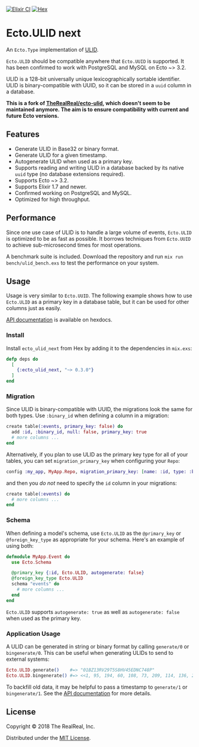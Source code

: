 [![Elixir CI](https://github.com/woylie/ecto-ulid/actions/workflows/elixir.yml/badge.svg)](https://github.com/woylie/ecto-ulid/actions/workflows/elixir.yml) [![Hex](https://img.shields.io/hexpm/v/ecto_ulid_next)](https://hex.pm/packages/ecto_ulid_next)

# Ecto.ULID next

An `Ecto.Type` implementation of [ULID](https://github.com/ulid/spec).

`Ecto.ULID` should be compatible anywhere that `Ecto.UUID` is supported. It has been confirmed to
work with PostgreSQL and MySQL on Ecto ~> 3.2.

ULID is a 128-bit universally unique lexicographically sortable identifier. ULID is
binary-compatible with UUID, so it can be stored in a `uuid` column in a database.

**This is a fork of [TheRealReal/ecto-ulid](https://github.com/TheRealReal/ecto-ulid), which doesn't seem to be maintained anymore. The aim is to ensure compatibility with current and future Ecto versions.**

## Features

- Generate ULID in Base32 or binary format.
- Generate ULID for a given timestamp.
- Autogenerate ULID when used as a primary key.
- Supports reading and writing ULID in a database backed by its native `uuid` type (no database
  extensions required).
- Supports Ecto ~> 3.2.
- Supports Elixir 1.7 and newer.
- Confirmed working on PostgreSQL and MySQL.
- Optimized for high throughput.

## Performance

Since one use case of ULID is to handle a large volume of events, `Ecto.ULID` is optimized to be as
fast as possible. It borrows techniques from `Ecto.UUID` to achieve sub-microsecond times for most
operations.

A benchmark suite is included. Download the repository and run `mix run bench/ulid_bench.exs` to test the performance
on your system.

## Usage

Usage is very similar to `Ecto.UUID`. The following example shows how to use `Ecto.ULID` as a
primary key in a database table, but it can be used for other columns just as easily.

[API documentation](https://hexdocs.pm/ecto_ulid_next) is available on hexdocs.

### Install

Install `ecto_ulid_next` from Hex by adding it to the dependencies in `mix.exs`:

```elixir
defp deps do
  [
    {:ecto_ulid_next, "~> 0.3.0"}
  ]
end
```

### Migration

Since ULID is binary-compatible with UUID, the migrations look the same for both types. Use
`:binary_id` when defining a column in a migration:

```elixir
create table(:events, primary_key: false) do
  add :id, :binary_id, null: false, primary_key: true
  # more columns ...
end
```

Alternatively, if you plan to use ULID as the primary key type for all of your tables, you can set
`migration_primary_key` when configuring your `Repo`:

```elixir
config :my_app, MyApp.Repo, migration_primary_key: [name: :id, type: :binary_id]
```

and then you _do not_ need to specify the `id` column in your migrations:

```elixir
create table(:events) do
  # more columns ...
end
```

### Schema

When defining a model's schema, use `Ecto.ULID` as the `@primary_key` or `@foreign_key_type` as
appropriate for your schema. Here's an example of using both:

```elixir
defmodule MyApp.Event do
  use Ecto.Schema

  @primary_key {:id, Ecto.ULID, autogenerate: false}
  @foreign_key_type Ecto.ULID
  schema "events" do
    # more columns ...
  end
end
```

`Ecto.ULID` supports `autogenerate: true` as well as `autogenerate: false` when used as the primary
key.

### Application Usage

A ULID can be generated in string or binary format by calling `generate/0` or `bingenerate/0`. This
can be useful when generating ULIDs to send to external systems:

```elixir
Ecto.ULID.generate()    #=> "01BZ13RV29T5S8HV45EDNC748P"
Ecto.ULID.bingenerate() #=> <<1, 95, 194, 60, 108, 73, 209, 114, 136, 236, 133, 115, 106, 195, 145, 22>>
```

To backfill old data, it may be helpful to pass a timestamp to `generate/1` or `bingenerate/1`. See
the [API documentation](https://hexdocs.pm/ecto_ulid) for more details.

## License

Copyright © 2018 The RealReal, Inc.

Distributed under the [MIT License](./LICENSE).
